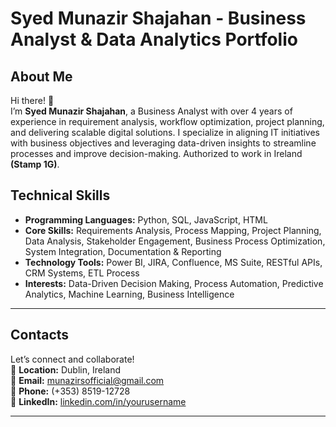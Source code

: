 # Syed Munazir Shajahan - Business Analyst & Data Analytics Portfolio  

## About Me  
Hi there! 👋  
I’m **Syed Munazir Shajahan**, a Business Analyst with over 4 years of experience in requirement analysis, workflow optimization, project planning, and delivering scalable digital solutions. I specialize in aligning IT initiatives with business objectives and leveraging data-driven insights to streamline processes and improve decision-making. Authorized to work in Ireland **(Stamp 1G)**.  

## Technical Skills  
- **Programming Languages:** Python, SQL, JavaScript, HTML  
- **Core Skills:** Requirements Analysis, Process Mapping, Project Planning, Data Analysis, Stakeholder Engagement, Business Process Optimization, System Integration, Documentation & Reporting  
- **Technology Tools:** Power BI, JIRA, Confluence, MS Suite, RESTful APIs, CRM Systems, ETL Process  
- **Interests:** Data-Driven Decision Making, Process Automation, Predictive Analytics, Machine Learning, Business Intelligence  
---
## Contacts  
Let’s connect and collaborate!  
📍 **Location:** Dublin, Ireland  
📧 **Email:** [munazirsofficial@gmail.com](mailto:munazirsofficial@gmail.com)  
📱 **Phone:** (+353) 8519-12728  
🔗 **LinkedIn:** [linkedin.com/in/yourusername](https://linkedin.com/in/yourusername)  

---



